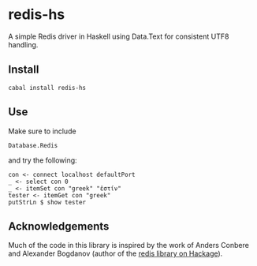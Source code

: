 # redis-hs

A simple Redis driver in Haskell using Data.Text for consistent UTF8 handling.

## Install

    cabal install redis-hs

## Use

Make sure to include

    Database.Redis

and try the following:

    con <- connect localhost defaultPort
    _ <- select con 0
    _ <- itemSet con "greek" "ἐστίν"
    tester <- itemGet con "greek"
    putStrLn $ show tester

## Acknowledgements

Much  of  the  code  in  this  library is  inspired  by  the  work  of  Anders
Conbere   and  Alexander   Bogdanov   (author  of   the   [redis  library   on
Hackage](http://hackage.haskell.org/package/redis)).
